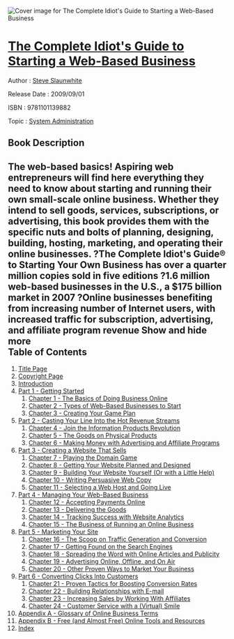 ![Cover image for The Complete Idiot&#39;s Guide to Starting a Web-Based Business](https://imgdetail.ebookreading.net/cover/cover/system_admin/EB9781101139882.jpg)

[The Complete Idiot&#39;s Guide to Starting a Web-Based Business](https://ebookreading.net/view/book/The+Complete+Idiot%26%2339%3Bs+Guide+to+Starting+a+Web-Based+Business-EB9781101139882_1.html "The Complete Idiot&#39;s Guide to Starting a Web-Based Business")
====================================================================================================================

Author : [Steve Slaunwhite](https://ebookreading.net/search/author/Steve+Slaunwhite)

Release Date : 2009/09/01

ISBN : 9781101139882

Topic : [System Administration](https://ebookreading.net/search/category/system-administration)

Book Description
-----------------

 The web-based basics! 
Aspiring web entrepreneurs will find here everything they need to know about starting and running their own small-scale online business. Whether they intend to sell goods, services, subscriptions, or advertising, this book provides them with the specific nuts and bolts of planning, designing, building, hosting, marketing, and operating their online businesses. 
?The Complete Idiot's Guide® to Starting Your Own Business has over a quarter million copies sold in five editions
?1.6 million web-based businesses in the U.S., a $175 billion market in 2007
?Online businesses benefiting from increasing number of Internet users, with increased traffic for subscription, advertising, and affiliate program revenue
        Show and hide more                
Table of Contents
-----------------

1. [Title Page](https://ebookreading.net/view/book/The+Complete+Idiot%26%2339%3Bs+Guide+to+Starting+a+Web-Based+Business-EB9781101139882_3.html)
1. [Copyright Page](https://ebookreading.net/view/book/The+Complete+Idiot%26%2339%3Bs+Guide+to+Starting+a+Web-Based+Business-EB9781101139882_4.html)
1. [Introduction](https://ebookreading.net/view/book/The+Complete+Idiot%26%2339%3Bs+Guide+to+Starting+a+Web-Based+Business-EB9781101139882_5.html)
1. [Part 1 - Getting Started](https://ebookreading.net/view/book/The+Complete+Idiot%26%2339%3Bs+Guide+to+Starting+a+Web-Based+Business-EB9781101139882_6.html)
    1. [Chapter 1 - The Basics of Doing Business Online](https://ebookreading.net/view/book/The+Complete+Idiot%26%2339%3Bs+Guide+to+Starting+a+Web-Based+Business-EB9781101139882_7.html)
    1. [Chapter 2 - Types of Web-Based Businesses to Start](https://ebookreading.net/view/book/The+Complete+Idiot%26%2339%3Bs+Guide+to+Starting+a+Web-Based+Business-EB9781101139882_8.html)
    1. [Chapter 3 - Creating Your Game Plan](https://ebookreading.net/view/book/The+Complete+Idiot%26%2339%3Bs+Guide+to+Starting+a+Web-Based+Business-EB9781101139882_9.html)
1. [Part 2 - Casting Your Line Into the Hot Revenue Streams](https://ebookreading.net/view/book/The+Complete+Idiot%26%2339%3Bs+Guide+to+Starting+a+Web-Based+Business-EB9781101139882_10.html)
    1. [Chapter 4 - Join the Information Products Revolution](https://ebookreading.net/view/book/The+Complete+Idiot%26%2339%3Bs+Guide+to+Starting+a+Web-Based+Business-EB9781101139882_11.html)
    1. [Chapter 5 - The Goods on Physical Products](https://ebookreading.net/view/book/The+Complete+Idiot%26%2339%3Bs+Guide+to+Starting+a+Web-Based+Business-EB9781101139882_12.html)
    1. [Chapter 6 - Making Money with Advertising and Affiliate Programs](https://ebookreading.net/view/book/The+Complete+Idiot%26%2339%3Bs+Guide+to+Starting+a+Web-Based+Business-EB9781101139882_13.html)
1. [Part 3 - Creating a Website That Sells](https://ebookreading.net/view/book/The+Complete+Idiot%26%2339%3Bs+Guide+to+Starting+a+Web-Based+Business-EB9781101139882_14.html)
    1. [Chapter 7 - Playing the Domain Game](https://ebookreading.net/view/book/The+Complete+Idiot%26%2339%3Bs+Guide+to+Starting+a+Web-Based+Business-EB9781101139882_15.html)
    1. [Chapter 8 - Getting Your Website Planned and Designed](https://ebookreading.net/view/book/The+Complete+Idiot%26%2339%3Bs+Guide+to+Starting+a+Web-Based+Business-EB9781101139882_16.html)
    1. [Chapter 9 - Building Your Website Yourself (Or with a Little Help)](https://ebookreading.net/view/book/The+Complete+Idiot%26%2339%3Bs+Guide+to+Starting+a+Web-Based+Business-EB9781101139882_17.html)
    1. [Chapter 10 - Writing Persuasive Web Copy](https://ebookreading.net/view/book/The+Complete+Idiot%26%2339%3Bs+Guide+to+Starting+a+Web-Based+Business-EB9781101139882_18.html)
    1. [Chapter 11 - Selecting a Web Host and Going Live](https://ebookreading.net/view/book/The+Complete+Idiot%26%2339%3Bs+Guide+to+Starting+a+Web-Based+Business-EB9781101139882_19.html)
1. [Part 4 - Managing Your Web-Based Business](https://ebookreading.net/view/book/The+Complete+Idiot%26%2339%3Bs+Guide+to+Starting+a+Web-Based+Business-EB9781101139882_20.html)
    1. [Chapter 12 - Accepting Payments Online](https://ebookreading.net/view/book/The+Complete+Idiot%26%2339%3Bs+Guide+to+Starting+a+Web-Based+Business-EB9781101139882_21.html)
    1. [Chapter 13 - Delivering the Goods](https://ebookreading.net/view/book/The+Complete+Idiot%26%2339%3Bs+Guide+to+Starting+a+Web-Based+Business-EB9781101139882_22.html)
    1. [Chapter 14 - Tracking Success with Website Analytics](https://ebookreading.net/view/book/The+Complete+Idiot%26%2339%3Bs+Guide+to+Starting+a+Web-Based+Business-EB9781101139882_23.html)
    1. [Chapter 15 - The Business of Running an Online Business](https://ebookreading.net/view/book/The+Complete+Idiot%26%2339%3Bs+Guide+to+Starting+a+Web-Based+Business-EB9781101139882_24.html)
1. [Part 5 - Marketing Your Site](https://ebookreading.net/view/book/The+Complete+Idiot%26%2339%3Bs+Guide+to+Starting+a+Web-Based+Business-EB9781101139882_25.html)
    1. [Chapter 16 - The Scoop on Traffic Generation and Conversion](https://ebookreading.net/view/book/The+Complete+Idiot%26%2339%3Bs+Guide+to+Starting+a+Web-Based+Business-EB9781101139882_26.html)
    1. [Chapter 17 - Getting Found on the Search Engines](https://ebookreading.net/view/book/The+Complete+Idiot%26%2339%3Bs+Guide+to+Starting+a+Web-Based+Business-EB9781101139882_27.html)
    1. [Chapter 18 - Spreading the Word with Online Articles and Publicity](https://ebookreading.net/view/book/The+Complete+Idiot%26%2339%3Bs+Guide+to+Starting+a+Web-Based+Business-EB9781101139882_28.html)
    1. [Chapter 19 - Advertising Online, Offline, and On Air](https://ebookreading.net/view/book/The+Complete+Idiot%26%2339%3Bs+Guide+to+Starting+a+Web-Based+Business-EB9781101139882_29.html)
    1. [Chapter 20 - Other Proven Ways to Market Your Business](https://ebookreading.net/view/book/The+Complete+Idiot%26%2339%3Bs+Guide+to+Starting+a+Web-Based+Business-EB9781101139882_30.html)
1. [Part 6 - Converting Clicks Into Customers](https://ebookreading.net/view/book/The+Complete+Idiot%26%2339%3Bs+Guide+to+Starting+a+Web-Based+Business-EB9781101139882_31.html)
    1. [Chapter 21 - Proven Tactics for Boosting Conversion Rates](https://ebookreading.net/view/book/The+Complete+Idiot%26%2339%3Bs+Guide+to+Starting+a+Web-Based+Business-EB9781101139882_32.html)
    1. [Chapter 22 - Building Relationships with E-mail](https://ebookreading.net/view/book/The+Complete+Idiot%26%2339%3Bs+Guide+to+Starting+a+Web-Based+Business-EB9781101139882_33.html)
    1. [Chapter 23 - Increasing Sales by Working With Affiliates](https://ebookreading.net/view/book/The+Complete+Idiot%26%2339%3Bs+Guide+to+Starting+a+Web-Based+Business-EB9781101139882_34.html)
    1. [Chapter 24 - Customer Service with a (Virtual) Smile](https://ebookreading.net/view/book/The+Complete+Idiot%26%2339%3Bs+Guide+to+Starting+a+Web-Based+Business-EB9781101139882_35.html)
1. [Appendix A - Glossary of Online Business Terms](https://ebookreading.net/view/book/The+Complete+Idiot%26%2339%3Bs+Guide+to+Starting+a+Web-Based+Business-EB9781101139882_36.html)
1. [Appendix B - Free (and Almost Free) Online Tools and Resources](https://ebookreading.net/view/book/The+Complete+Idiot%26%2339%3Bs+Guide+to+Starting+a+Web-Based+Business-EB9781101139882_37.html)
1. [Index](https://ebookreading.net/view/book/The+Complete+Idiot%26%2339%3Bs+Guide+to+Starting+a+Web-Based+Business-EB9781101139882_38.html)
